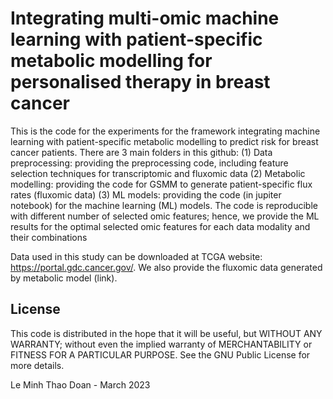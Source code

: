 # Integrating multi-omic machine learning with patient-specific metabolic modelling for personalised therapy in breast cancer

This is the code for the experiments for the framework integrating machine learning with patient-specific metabolic modelling to predict risk for breast cancer patients. There are 3 main folders in this github: 
        (1) Data preprocessing: providing the preprocessing code, including feature selection techniques for transcriptomic and fluxomic data
        (2) Metabolic modelling: providing the code for GSMM to generate patient-specific flux rates (fluxomic data)
        (3) ML models: providing the code (in jupiter notebook) for the machine learning (ML) models. The code is reproducible with different number of selected omic features; hence, we provide the ML results for the optimal selected omic features for each data modality and their combinations
        
Data used in this study can be downloaded at TCGA website: https://portal.gdc.cancer.gov/. We also provide the fluxomic data generated by metabolic model (link).


## License

This code is distributed in the hope that it will be useful, but WITHOUT ANY WARRANTY; without even the implied warranty of MERCHANTABILITY or FITNESS FOR A PARTICULAR PURPOSE. See the GNU Public License for more details.

Le Minh Thao Doan - March 2023
